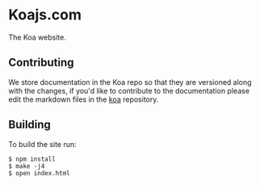 # Koajs.com

  The Koa website.

## Contributing

 We store documentation in the Koa repo so that they are versioned along with the changes, if you'd like to contribute to the documentation please
 edit the markdown files in the [koa](https://github.com/koajs/koa/tree/master/docs)
 repository. 

## Building

  To build the site run:

```
$ npm install
$ make -j4
$ open index.html
```
